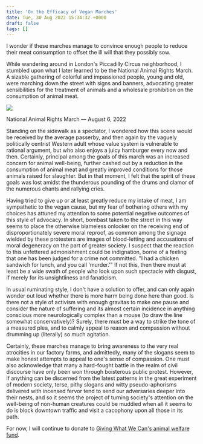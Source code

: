 ```yaml
---
title: 'On the Efficacy of Vegan Marches'
date: Tue, 30 Aug 2022 15:34:32 +0000
draft: false
tags: []
---
```


I wonder if these marches manage to convince enough people to reduce their meat consumption to offset the ill will that they possibly sow.

While wandering around in London's Piccadilly Circus neighborhood, I stumbled upon what I later learned to be the National Animal Rights March. A sizable gathering of colorful and impassioned people, young and old, were marching down the street with signs and banners, advocating greater sensibilities for the treatment of animals and a wholesale prohibition on the consumption of animal meat.

![](https://alexchao-blog-media.s3.amazonaws.com/2022/08/p1030151.jpg?w=1024)

National Animal Rights March — August 6, 2022

Standing on the sidewalk as a spectator, I wondered how this scene would be received by the average passerby, and then again by the vaguely politically centrist Western adult whose value system is vulnerable to rational argument, but who also enjoys a juicy hamburger every now and then. Certainly, principal among the goals of this march was an increased concern for animal well-being, further cashed out by a reduction in the consumption of animal meat and greatly improved conditions for those animals raised for slaughter. But in that moment, I felt that the spirit of these goals was lost amidst the thunderous pounding of the drums and clamor of the numerous chants and rallying cries.

Having tried to give up or at least greatly reduce my intake of meat, I am sympathetic to the vegan cause, but my fear of bothering others with my choices has attuned my attention to some potential negative outcomes of this style of advocacy. In short, bombast taken to the street in this way seems to place the otherwise blameless onlooker on the receiving end of disproportionately severe moral reproof, as common among the signage wielded by these protesters are images of blood-letting and accusations of moral degeneracy on the part of greater society. I suspect that the reaction to this unfettered admonishment could be indignation, borne of a feeling that one has been judged for a crime not committed. "I had a chicken sandwich for lunch, and you call 'murder.'" If not this, then there must at least be a wide swath of people who look upon such spectacle with disgust, if merely for its unsightliness and fanaticism.

In usual ruminating style, I don't have a solution to offer, and can only again wonder out loud whether there is more harm being done here than good. Is there not a style of activism with enough gravitas to make one pause and consider the nature of suffering and its almost certain incidence in anything conscious more neurologically complex than a mouse (to draw the line somewhat conservatively)? Surely, there must be a way to strike the tone of a measured plea, and to calmly appeal to reason and compassion without drumming up (literally) so much agitation.

Certainly, these marches manage to bring awareness to the very real atrocities in our factory farms, and admittedly, many of the slogans seem to make honest attempts to appeal to one's sense of compassion. One must also acknowledge that many a hard-fought battle in the realm of civil discourse have only been won through boisterous public protest. However, if anything can be discerned from the latest patterns in the great experiment of modern society, terse, pithy slogans and witty pseudo-aphorisms delivered with incensed fervor tend to send our adversaries deeper into their nests, and so it seems the project of turning society's attention on the well-being of non-human creatures could be muddied when all it seems to do is block downtown traffic and visit a cacophony upon all those in its path.

For now, I will continue to donate to [Giving What We Can's animal welfare fund](https://www.givingwhatwecan.org/cause-areas/animal-welfare).
